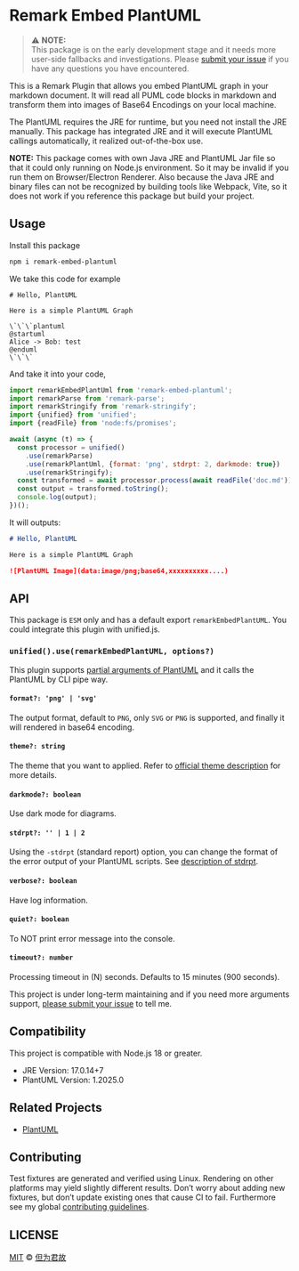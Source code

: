 # Remark Embed PlantUML

> ⚠ **NOTE:** \
> This package is on the early development stage and it needs more user-side fallbacks and investigations. Please [submit your issue](https://github.com/PrinOrange/remark-embed-plantuml/issues) if you have any questions you have encountered.

This is a Remark Plugin that allows you embed PlantUML graph in your markdown document. It will read all PUML code blocks in markdown and transform them into images of Base64 Encodings on your local machine.

The PlantUML requires the JRE for runtime, but you need not install the JRE manually. This package has integrated JRE and it will execute PlantUML callings automatically, it realized out-of-the-box use.

**NOTE:** This package comes with own Java JRE and PlantUML Jar file so that it could only running on Node.js environment. So it may be invalid if you run them on Browser/Electron Renderer. Also because the Java JRE and binary files can not be recognized by building tools like Webpack, Vite, so it does not work if you reference this package but build your project.

## Usage

Install this package

```bash
npm i remark-embed-plantuml
```

We take this code for example

```plaintext
# Hello, PlantUML

Here is a simple PlantUML Graph

\`\`\`plantuml
@startuml
Alice -> Bob: test
@enduml
\`\`\`

```

And take it into your code,

```javascript
import remarkEmbedPlantUml from 'remark-embed-plantuml';
import remarkParse from 'remark-parse';
import remarkStringify from 'remark-stringify';
import {unified} from 'unified';
import {readFile} from 'node:fs/promises';

await (async (t) => {
  const processor = unified()
    .use(remarkParse)
    .use(remarkPlantUml, {format: 'png', stdrpt: 2, darkmode: true})
    .use(remarkStringify);
  const transformed = await processor.process(await readFile('doc.md'));
  const output = transformed.toString();
  console.log(output);
})();
```

It will outputs:

```markdown
# Hello, PlantUML

Here is a simple PlantUML Graph

![PlantUML Image](data:image/png;base64,xxxxxxxxxx....)
```

## API

This package is `ESM` only and has a default export `remarkEmbedPlantUML`. You could integrate this plugin with unified.js.

### `unified().use(remarkEmbedPlantUML, options?)`

This plugin supports [partial arguments of PlantUML](https://plantuml.com/en/command-line) and it calls the PlantUML by CLI pipe way.

#### `format?: 'png' | 'svg'`

The output format, default to `PNG`, only `SVG` or `PNG` is supported, and finally it will rendered in base64 encoding.

#### `theme?: string`

The theme that you want to applied. Refer to [official theme description](https://plantuml.com/en/theme) for more details.

#### `darkmode?: boolean`

Use dark mode for diagrams.

#### `stdrpt?: '' | 1 | 2`

Using the `-stdrpt` (standard report) option, you can change the format of the error output of your PlantUML scripts. See [description of stdrpt](https://plantuml.com/en/command-line).

#### `verbose?: boolean`

Have log information.

#### `quiet?: boolean`

To NOT print error message into the console.

#### `timeout?: number`

Processing timeout in (N) seconds. Defaults to 15 minutes (900 seconds).

This project is under long-term maintaining and if you need more arguments support, [please submit your issue](https://github.com/PrinOrange/remark-plantuml) to tell me.

## Compatibility

This project is compatible with Node.js 18 or greater.

- JRE Version: 17.0.14+7
- PlantUML Version: 1.2025.0

## Related Projects

- [PlantUML](https://github.com/plantuml/plantuml)

## Contributing

Test fixtures are generated and verified using Linux. Rendering on other platforms may yield slightly different results. Don’t worry about adding new fixtures, but don’t update existing ones that cause CI to fail. Furthermore see my global [contributing guidelines](./CONTRIBUTION.MD).

## LICENSE

[MIT](./LICENSE.MD) © [但为君故](https://github.com/PrinOrange)
